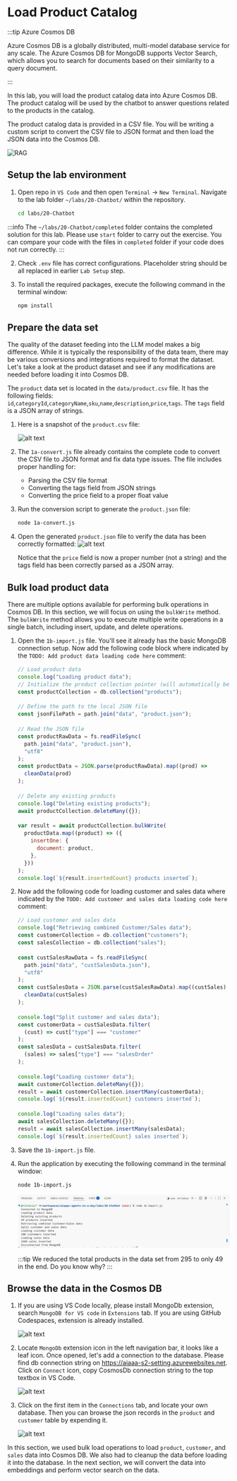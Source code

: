 # Load Product Catalog

:::tip Azure Cosmos DB

Azure Cosmos DB is a globally distributed, multi-model database service for any scale. The Azure Cosmos DB for MongoDB supports Vector Search, which allows you to search for documents based on their similarity to a query document.

:::

In this lab, you will load the product catalog data into Azure Cosmos DB. The product catalog will be used by the chatbot to answer questions related to the products in the catalog.

The product catalog data is provided in a CSV file. You will be writing a custom script to convert the CSV file to JSON format and then load the JSON data into the Cosmos DB.

![RAG](images/rag_design_data_ingestion.png)

## Setup the lab environment

1. Open repo in `VS Code` and then open `Terminal` -> `New Terminal`. Navigate to the lab folder `~/labs/20-Chatbot/` within the repository.

   ```bash
   cd labs/20-Chatbot
   ```

:::info
The `~/labs/20-Chatbot/completed` folder contains the completed solution for this lab. Please use `start` folder to carry out the exercise. You can compare your code with the files in `completed` folder if your code does not run correctly.
:::

2. Check `.env` file has correct configurations. Placeholder string should be all replaced in earlier `Lab Setup` step.

3. To install the required packages, execute the following command in the terminal window:

   ```bash
   npm install
   ```

## Prepare the data set

The quality of the dataset feeding into the LLM model makes a big difference. While it is typically the responsibility of the data team, there may be various conversions and integrations required to format the dataset. Let's take a look at the product dataset and see if any modifications are needed before loading it into Cosmos DB.

The `product` data set is located in the `data/product.csv` file. It has the following fields: `id`,`categoryId`,`categoryName`,`sku`,`name`,`description`,`price`,`tags`. The `tags` field is a JSON array of strings.

1. Here is a snapshot of the `product.csv` file:

   ![alt text](images/rag_load_data_image.png)

2. The `1a-convert.js` file already contains the complete code to convert the CSV file to JSON format and fix data type issues. The file includes proper handling for:
   - Parsing the CSV file format
   - Converting the tags field from JSON strings
   - Converting the price field to a proper float value

3. Run the conversion script to generate the `product.json` file:

   ```bash
   node 1a-convert.js
   ```

4. Open the generated `product.json` file to verify the data has been correctly formatted:
   ![alt text](images/rag_load_data_image-1.png)

   Notice that the `price` field is now a proper number (not a string) and the tags field has been correctly parsed as a JSON array.

## Bulk load product data

There are multiple options available for performing bulk operations in Cosmos DB. In this section, we will focus on using the `bulkWrite` method. The `bulkWrite` method allows you to execute multiple write operations in a single batch, including insert, update, and delete operations.

1. Open the `1b-import.js` file. You'll see it already has the basic MongoDB connection setup. Now add the following code block where indicated by the `TODO: Add product data loading code here` comment:

   ```javascript
   // Load product data
   console.log("Loading product data");
   // Initialize the product collection pointer (will automatically be created if it doesn't exist)
   const productCollection = db.collection("products");

   // Define the path to the local JSON file
   const jsonFilePath = path.join("data", "product.json");

   // Read the JSON file
   const productRawData = fs.readFileSync(
     path.join("data", "product.json"),
     "utf8"
   );
   const productData = JSON.parse(productRawData).map((prod) =>
     cleanData(prod)
   );

   // Delete any existing products
   console.log("Deleting existing products");
   await productCollection.deleteMany({});

   var result = await productCollection.bulkWrite(
     productData.map((product) => ({
       insertOne: {
         document: product,
       },
     }))
   );
   console.log(`${result.insertedCount} products inserted`);
   ```

2. Now add the following code for loading customer and sales data where indicated by the `TODO: Add customer and sales data loading code here` comment:

   ```javascript
   // Load customer and sales data
   console.log("Retrieving combined Customer/Sales data");
   const customerCollection = db.collection("customers");
   const salesCollection = db.collection("sales");

   const custSalesRawData = fs.readFileSync(
     path.join("data", "custSalesData.json"),
     "utf8"
   );
   const custSalesData = JSON.parse(custSalesRawData).map((custSales) =>
     cleanData(custSales)
   );

   console.log("Split customer and sales data");
   const customerData = custSalesData.filter(
     (cust) => cust["type"] === "customer"
   );
   const salesData = custSalesData.filter(
     (sales) => sales["type"] === "salesOrder"
   );
   
   console.log("Loading customer data");
   await customerCollection.deleteMany({});
   result = await customerCollection.insertMany(customerData);
   console.log(`${result.insertedCount} customers inserted`);
   
   console.log("Loading sales data");
   await salesCollection.deleteMany({});
   result = await salesCollection.insertMany(salesData);
   console.log(`${result.insertedCount} sales inserted`);
   ```

3. Save the `1b-import.js` file.

4. Run the application by executing the following command in the terminal window:

   ```bash
   node 1b-import.js
   ```
   ![A console window displays indicating customers and sales have been inserted into the customers and sales collections](images/rag_load_data_prod_cust_sales_loaded.png "Customers and sales loaded")

   :::tip
   We reduced the total products in the data set from 295 to only 49 in the end. Do you know why?
   :::   

## Browse the data in the Cosmos DB

1. If you are using VS Code locally, please install MongoDb extension, search  `MongoDB for VS code` in `Extensions` tab. If you are using GitHub Codespaces, extension is already installed.

   ![alt text](images/rag_load_data_image-6.png)

2. Locate `MongoDb` extension icon in the left navigation bar, it looks like a leaf icon. Once opened, let's add a connection to the database. Please find db connection string on https://aiaaa-s2-setting.azurewebsites.net.  Click on `Connect` icon, copy CosmosDb connection string to the top textbox in VS Code. 

   ![alt text](images/rag_load_data_image-2.png)

3. Click on the first item in the `Connections` tab, and locate your own database. Then you can browse the json records in the `product` and `customer` table by expending it.

   ![alt text](images/rag_load_data_image-7.png)

In this section, we used bulk load operations to load `product`, `customer`, and `sales` data into Cosmos DB. We also had to cleanup the data before loading it into the database. In the next section, we will convert the data into embeddings and perform vector search on the data.
